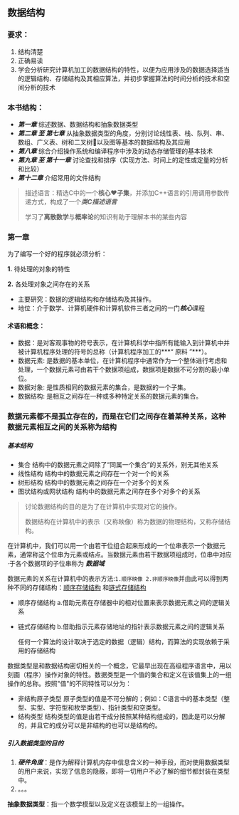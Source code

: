 ## 数据结构

### 要求：


1. 结构清楚
2. 正确易读
3. 学会分析研究计算机加工的数据结构的特性，以便为应用涉及的数据选择适当的逻辑结构、存储结构及其相应算法，并初步掌握算法的时间分析的技术和空间分析的技术



### 本书结构：


- ***第一章*** 综述数据、数据结构和抽象数据类型
- ***第二章 至 第七章*** 从抽象数据类型的角度，分别讨论线性表、栈、队列、串、数组、广义表、树和二叉树🌲以及图等基本的数据结构及其应用
- ***第八章*** 综合介绍操作系统和编译程序中涉及的动态存储管理的基本技术
- ***第九章 至 第十一章***  讨论查找和排序（实现方法、时间上的定性或定量的分析和比较）
- ***第十二章***  介绍常用的文件结构



> 描述语言：精选C中的一个**核心❤️子集**，并添加C++语言的引用调用参数传递方式，构成了一个***类C描述语言***
>
> 学习了**离散数学**与**概率论**的知识有助于理解本书的某些内容

### 第一章


为了编写一个好的程序就必须分析：

**1.** 待处理的对象的特性

**2.** 各处理对象之间存在的关系



- 主要研究：数据的逻辑结构和存储结构及其操作。
- 地位：介于数学、计算机硬件和计算机软件三者之间的一门***核心***课程

#### 术语和概念：

- 数据：是对客观事物的符号表示，在计算机科学中指所有能输入到计算机中并被计算机程序处理的符号的总称（计算机程序加工的***“ 原料 ”***）。
- 数据元素: 是数据的基本单位，在计算机程序中通常作为一个整体进行考虑和处理，一个数据元素可由若干个数据项组成，数据项是数据不可分割的最小单位。
- 数据对象: 是性质相同的数据元素的集合，是数据的一个子集。
- 数据结构: 是相互之间存在一种或多种特定关系的数据元素的集合。



<h3>数据元素都不是孤立存在的，而是在它们之间存在着某种关系，这种数据元素相互之间的关系称为结构</h3>

##### 基本结构

- 集合  结构中的数据元素之间除了“同属一个集合”的关系外，别无其他关系
- 线性结构  结构中的数据元素之间存在一个对一个的关系
- 树形结构  结构中的数据元素之间存在一个对多个的关系
- 图状结构或网状结构  结构中的数据元素之间存在多个对多个的关系

> 讨论数据结构的目的是为了在计算机中实现对它的操作。
>
> 数据结构在计算机中的表示（又称映像）称为数据的物理结构，又称存储结构。

在计算机中，我们可以用一个由若干位组合起来形成的一个位串表示一个数据元素，通常称这个位串为元素或结点。当数据元素由若干数据项组成时，位串中对应·于各个数据项的子位串称为 ***数据域***

数据元素的关系在计算机中的表示方法:`1.顺序映像 2.非顺序映像`并由此可以得到两种不同的存储结构：[顺序存储结构](NULL) 和[链式存储结构](NULL) 

- 顺序存储结构 a.借助元素在存储器中的相对位置来表示数据元素之间的逻辑关系

- 链式存储结构 b.借助指示元素存储地址的指针表示数据元素之间的逻辑关系

  

  

  任何一个算法的设计取决于选定的数据（逻辑）结构，而算法的实现依赖于采用的存储结构

数据类型是和数据结构密切相关的一个概念，它最早出现在高级程序语言中，用以刻画（程序）操作对象的特性。数据类型是一个值的集合和定义在该值集上的一组操作的总称。按照"值"的不同特性可以分为：
- 非结构原子类型 原子类型的值是不可分解的；例如：C语言中的基本类型（整型、实型、字符型和枚举类型）、指针类型和空类型。
- 结构类型 结构类型的值是由若干成分按照某种结构组成的，因此是可以分解的，并且它的成分可以是非结构的也可以是结构的。

##### 引入数据类型的目的
1. ***硬件角度***：是作为解释计算机内存中信息含义的一种手段，而对使用数据类型的用户来说，实现了信息的隐蔽，即将一切用户不必了解的细节都封装在类型中。
2. 。。。


**抽象数据类型**：指一个数学模型以及定义在该模型上的一组操作。
